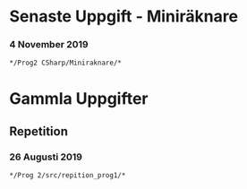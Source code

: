 # Senaste Uppgift - Miniräknare
### 4 November 2019
	*/Prog2 CSharp/Miniraknare/*

# Gammla Uppgifter
## Repetition
### 26 Augusti 2019
	*/Prog 2/src/repition_prog1/*
